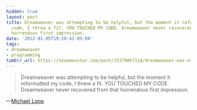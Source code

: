 ```yaml
---
hidden: true
layout: post
title: Dreamweaver was attempting to be helpful, but the moment it reformatted my
  code, I threw a fit. YOU TOUCHED MY CODE. Dreamweaver never recovered from that
  horrendous first impression.
date: '2012-01-05T19:20:41-05:00'
tags:
- dreamweaver
- programming
tumblr_url: https://seanmonstar.com/post/15370067116/dreamweaver-was-attempting-to-be-helpful-but-the
---
```

> Dreamweaver was attempting to be helpful, but the moment it reformatted my code, I threw a fit. YOU TOUCHED MY CODE. Dreamweaver never recovered from that horrendous first impression.

—[Michael Lopp](http://www.randsinrepose.com/archives/2009/11/02/the_foamy_rules_for_rabid_tools.html)
